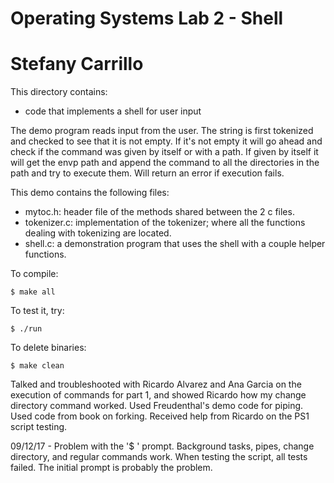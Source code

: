 # Operating Systems Lab 2 - Shell
# Stefany Carrillo

This directory contains:
* code that implements a shell for user input

The demo program reads input from the user.
The string is first tokenized and checked to see that it is not empty. If it's not empty it will go ahead and check if the command was given by itself or with a path. If given by itself it will get the envp path and append the command to all the directories in the path and try to execute them. Will return an error if execution fails.

This demo contains the following files:
 * mytoc.h: header file of the methods shared between the 2 c files.
 * tokenizer.c: implementation of the tokenizer; where all the functions dealing with tokenizing are located.
 * shell.c: a demonstration program that uses the shell with a couple helper functions.

To compile:
~~~
$ make all
~~~

To test it, try:
~~~
$ ./run
~~~

To delete binaries:
~~~
$ make clean
~~~

Talked and troubleshooted with Ricardo Alvarez and Ana Garcia on the execution of commands for part 1, and showed Ricardo how my change directory command worked. Used Freudenthal's demo code for piping. Used code from book on forking. Received help from Ricardo on the PS1 script testing. 

09/12/17 - Problem with the '$ ' prompt. Background tasks, pipes, change directory, and regular commands work. When testing the script, all tests failed. The initial prompt is probably the problem.

